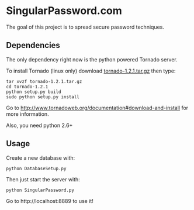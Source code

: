 SingularPassword.com
====================

The goal of this project is to spread secure password techniques.

Dependencies
------------
The only dependency right now is the python powered Tornado server.

To install Tornado (linux only) download [tornado-1.2.1.tar.gz](http://github.com/downloads/facebook/tornado/tornado-1.2.1.tar.gz) then type:

	tar xvzf tornado-1.2.1.tar.gz
	cd tornado-1.2.1
	python setup.py build
	sudo python setup.py install

Go to http://www.tornadoweb.org/documentation#download-and-install for more information.

Also, you need python 2.6+

Usage
-----
Create a new database with:

	python DatabaseSetup.py
 
Then just start the server with:

	python SingularPassword.py

Go to http://localhost:8889 to use it!
